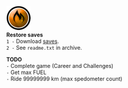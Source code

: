 ![FUEL](https://raw.githubusercontent.com/iiiypuk/fuel-stuff/master/.fuel.png)  
**Restore saves**  
`1 -` Download [saves](https://github.com/iiiypuk/fuel-stuff/releases/tag/20162710).  
`2 -` See `readme.txt` in archive.

**TODO**  
`-` Complete game (Career and Challenges)  
`-` Get max FUEL  
`-` Ride 99999999 km (max spedometer count)
